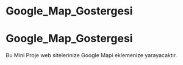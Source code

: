 # Google_Map_Gostergesi

# Google_Map_Gostergesi
 Bu Mini Proje web sitelerinize Google Mapi eklemenize yarayacaktır.
